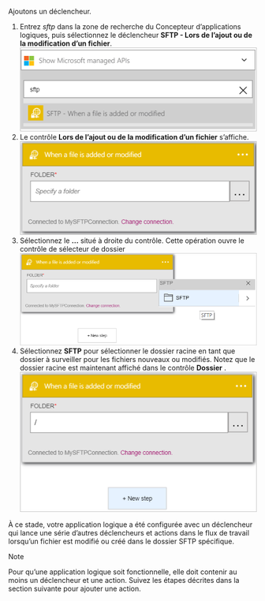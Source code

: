 Ajoutons un déclencheur.

1. Entrez *sftp* dans la zone de recherche du Concepteur d’applications logiques, puis sélectionnez le déclencheur **SFTP - Lors de l’ajout ou de la modification d’un fichier**.   
   ![Image du déclencheur SFTP 1](./media/connectors-create-api-sftp/trigger-1.png)  
2. Le contrôle **Lors de l’ajout ou de la modification d’un fichier** s’affiche.  
   ![Image du déclencheur SFTP 2](./media/connectors-create-api-sftp/trigger-2.png)  
3. Sélectionnez le **...** situé à droite du contrôle. Cette opération ouvre le contrôle de sélecteur de dossier   
   ![Image du déclencheur SFTP 3](./media/connectors-create-api-sftp/action-1.png)  
4. Sélectionnez **SFTP** pour sélectionner le dossier racine en tant que dossier à surveiller pour les fichiers nouveaux ou modifiés. Notez que le dossier racine est maintenant affiché dans le contrôle **Dossier** .  
   ![Image du déclencheur SFTP 4](./media/connectors-create-api-sftp/action-2.png)   

À ce stade, votre application logique a été configurée avec un déclencheur qui lance une série d’autres déclencheurs et actions dans le flux de travail lorsqu’un fichier est modifié ou créé dans le dossier SFTP spécifique. 

> [!NOTE]
> Pour qu’une application logique soit fonctionnelle, elle doit contenir au moins un déclencheur et une action. Suivez les étapes décrites dans la section suivante pour ajouter une action.  
> 
> 



<!--HONumber=Nov16_HO3-->


